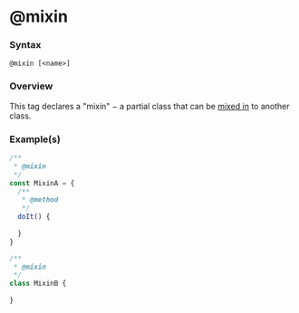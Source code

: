 # @mixin

### Syntax

`@mixin [<name>]`

### Overview

This tag declares a "mixin" − a partial class that can be [mixed in](./mixes.html) to another class.

### Example(s)

```js
/**
 * @mixin
 */
const MixinA = {
  /**
   * @method
   */
  doIt() {
    
  }
}
```

```js
/**
 * @mixin
 */
class MixinB {
  
}
```
